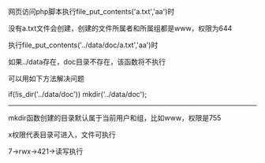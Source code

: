 网页访问php脚本执行file_put_contents('a.txt','aa')时

没有a.txt文件会创建，创建的文件所属者和所属组都是www，权限为644

执行file_put_contents('../data/doc/a.txt','aa')时

如果../data存在，doc目录不存在，该函数将不执行

可以用如下方法解决问题

if(!is_dir('../data/doc')) mkdir('../data/doc');


----------

mkdir函数创建的目录默认属于当前用户和组，比如www，权限是755

x权限代表目录可进入，文件可执行

7->rwx->421->读写执行